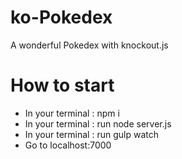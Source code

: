 # ko-Pokedex
A wonderful Pokedex with knockout.js

# How to start

- In your terminal : npm i
- In your terminal : run node server.js
- In your terminal : run gulp watch
- Go to localhost:7000
